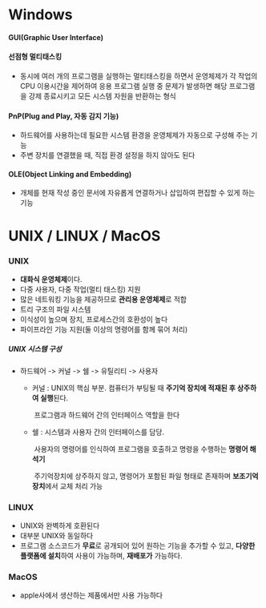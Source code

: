 # Windows

#### GUI(Graphic User Interface)

#### 선점형 멀티태스킹

- 동시에 여러 개의 프로그램을 실행하는 멀티태스킹을 하면서 운영체제가 각 작업의 CPU 이용시간을 제어하여 응용 프로그램 실행 중 문제가 발생하면 해당 프로그램을 강제 종료시키고 모든 시스템 자원을 반환하는 형식



#### PnP(Plug and Play, 자동 감지 기능)

- 하드웨어를 사용하는데 필요한 시스템 환경을 운영체제가 자동으로 구성해 주는 기능
- 주변 장치를 연결했을 때, 직접 환경 설정을 하지 않아도 된다



#### OLE(Object Linking and Embedding)

- 개체를 현재 작성 중인 문서에 자유롭게 연결하거나 삽입하여 편집할 수 있게 하는 기능



# UNIX / LINUX / MacOS

### UNIX

- **대화식 운영체제**이다.
- 다중 사용자, 다중 작업(멀티 태스킹) 지원
- 많은 네트워킹 기능을 제공하므로 **관리용 운영체제**로 적합
- 트리 구조의 파일 시스템
- 이식성이 높으며 장치, 프로세스간의 호환성이 높다
- 파이프라인 기능 지원(둘 이상의 명령어를 함께 묶어 처리)



##### UNIX 시스템 구성

- 하드웨어 -> 커널 -> 쉘 -> 유틸리티 -> 사용자

  - 커널 : UNIX의 핵심 부분. 컴퓨터가 부팅될 때 **주기억 장치에 적재된 후 상주하여 실행**된다.

    ​		   프로그램과 하드웨어 간의 인터페이스 역할을 한다

  - 쉘 : 시스템과 사용자 간의 인터페이스를 담당.

    ​	   사용자의 명령어를 인식하여 프로그램을 호출하고 명령을 수행하는 **명령어 해석기**

    ​	   주기억장치에 상주하지 않고, 명령어가 포함된 파일 형태로 존재하며 **보조기억 장치**에서 교체 처리 가능



### LINUX

- UNIX와 완벽하게 호환된다
- 대부분 UNIX와 동일하다
- 프로그램 소스코드가 **무료**로 공개되어 있어 원하는 기능을 추가할 수 있고, **다양한 플랫폼에 설치**하여 사용이 가능하며, **재배포가** 가능하다.



### MacOS

- apple사에서 생산하는 제품에서만 사용 가능하다